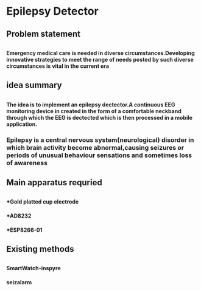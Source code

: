 # Epilepsy Detector
<h2>Problem statement<h2>
  <h4>Emergency medical care is needed in diverse circumstances.Developing innovative strategies to meet the range of needs posted by such diverse circumstances is vital in the current era<h4>
<h2>idea summary<h2>
  <h4>The idea is to implement an epilepsy dectector.A continuous EEG monitoring device in created in the form of a comfortable neckband through which the EEG is dectected which is then processed in a mobile application.
    <h3>Epilepsy is a central nervous system(neurological) disorder in which brain activity become abnormal,causing seizures or periods of unusual behaviour sensations and sometimes loss of awareness
      <h2>Main apparatus requried<h2>
        <h4>*Gold platted cup electrode<h4>
          <h4>*AD8232<h4>
          <h4>*ESP8266-01<h4>
    <h2>Existing methods<h2>
      <h4>SmartWatch-inspyre<h4>
        <h4>seizalarm<h4>

